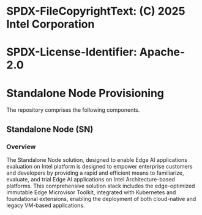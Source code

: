 # SPDX-FileCopyrightText: (C) 2025 Intel Corporation
# SPDX-License-Identifier: Apache-2.0

# Standalone Node Provisioning

The repository comprises the following components.

## Standalone Node (SN)

### Overview

The Standalone Node solution, designed to enable Edge AI applications evaluation on Intel platform
is designed to empower enterprise customers and developers by providing a rapid and efficient
means to familiarize, evaluate, and trial Edge AI applications on Intel Architecture-based platforms.
This comprehensive solution stack includes the edge-optimized immutable Edge Microvisor Toolkit,
integrated with Kubernetes and foundational extensions, enabling the deployment of both cloud-native
and legacy VM-based applications.
